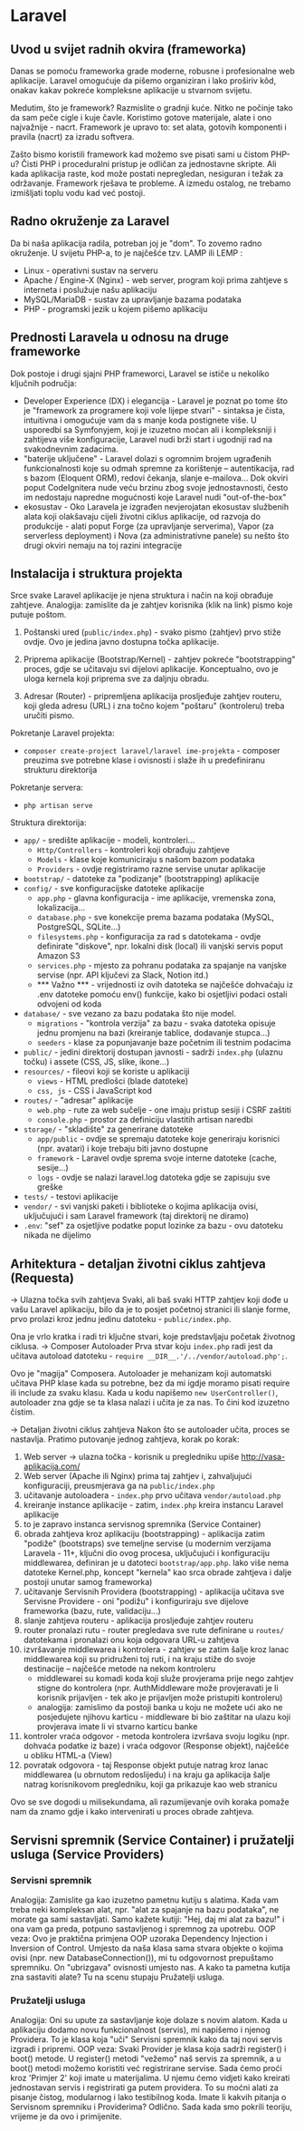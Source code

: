 # Laravel

## Uvod u svijet radnih okvira (frameworka)
Danas se pomoću frameworka grade moderne, robusne i profesionalne web aplikacije.
Laravel omogućuje da pišemo organiziran i lako proširiv kôd, onakav kakav pokreće kompleksne aplikacije u stvarnom svijetu.

Medutim, što je framework? Razmislite o gradnji kuće. Nitko ne počinje tako da sam peče cigle i kuje čavle. Koristimo gotove materijale, alate i ono najvažnije - nacrt. Framework je upravo to: set alata, gotovih komponenti i pravila (nacrt) za izradu softvera.

Zašto bismo koristili framework kad možemo sve pisati sami u čistom PHP-u? Čisti PHP i proceduralni pristup je odličan za jednostavne skripte. Ali kada aplikacija raste, kod može postati nepregledan, nesiguran i težak za održavanje. Framework rješava te probleme. A izmedu ostalog, ne trebamo izmišljati toplu vodu kad već postoji.

## Radno okruženje za Laravel
Da bi naša aplikacija radila, potreban joj je "dom". To zovemo radno okruženje. U svijetu PHP-a, to je najčešće tzv. LAMP ili LEMP :
- Linux - operativni sustav na serveru
- Apache / Engine-X (Nginx) - web server, program koji prima zahtjeve s interneta i poslužuje našu aplikaciju
- MySQL/MariaDB - sustav za upravljanje bazama podataka
- PHP - programski jezik u kojem pišemo aplikaciju

## Prednosti Laravela u odnosu na druge frameworke
Dok postoje i drugi sjajni PHP frameworci, Laravel se ističe u nekoliko ključnih područja:
- Developer Experience (DX) i elegancija - Laravel je poznat po tome što je "framework za programere koji vole lijepe stvari" - sintaksa je čista, intuitivna i omogućuje vam da s manje koda postignete više. U usporedbi sa Symfonyjem, koji je izuzetno moćan ali i kompleksniji i zahtijeva više konfiguracije, Laravel nudi brži start i ugodniji rad na svakodnevnim zadacima.
- "baterije uključene" - Laravel dolazi s ogromnim brojem ugrađenih funkcionalnosti koje su odmah spremne za korištenje – autentikacija, rad s bazom (Eloquent ORM), redovi čekanja, slanje e-mailova... Dok okviri poput CodeIgnitera nude veću brzinu zbog svoje jednostavnosti, često im nedostaju napredne mogućnosti koje Laravel nudi "out-of-the-box"
- ekosustav - Oko Laravela je izgrađen nevjerojatan ekosustav službenih alata koji olakšavaju cijeli životni ciklus aplikacije, od razvoja do produkcije - alati poput Forge (za upravljanje serverima), Vapor (za serverless deployment) i Nova (za administrativne panele) su nešto što drugi okviri nemaju na toj razini integracije

## Instalacija i struktura projekta
Srce svake Laravel aplikacije je njena struktura i način na koji obrađuje zahtjeve.
Analogija: zamislite da je zahtjev korisnika (klik na link) pismo koje putuje poštom.

1. Poštanski ured (`public/index.php`) - svako pismo (zahtjev) prvo stiže ovdje. Ovo je jedina javno dostupna točka aplikacije.

2. Priprema aplikacije (Bootstrap/Kernel) - zahtjev pokreće "bootstrapping" proces, gdje se učitavaju svi dijelovi aplikacije. Konceptualno, ovo je uloga kernela koji priprema sve za daljnju obradu.

3. Adresar (Router) - pripremljena aplikacija prosljeđuje zahtjev routeru, koji gleda adresu (URL) i zna točno kojem "poštaru" (kontroleru) treba uručiti pismo.

Pokretanje Laravel projekta:
- `composer create-project laravel/laravel ime-projekta` - composer preuzima sve potrebne klase i ovisnosti i slaže ih u predefiniranu strukturu direktorija

Pokretanje servera:
- `php artisan serve`

Struktura direktorija:
- `app/` - središte aplikacije - modeli, kontroleri...
    - `Http/Controllers` - kontroleri koji obrađuju zahtjeve
    - `Models` - klase koje komuniciraju s našom bazom podataka
    - `Providers` - ovdje registriramo razne servise unutar aplikacije
- `bootstrap/` - datoteke za "podizanje" (bootstrapping) aplikacije
- `config/` - sve konfiguracijske datoteke aplikacije
    - `app.php` - glavna konfiguracija - ime aplikacije, vremenska zona, lokalizacija...
    - `database.php` - sve konekcije prema bazama podataka (MySQL, PostgreSQL, SQLite...)
    - `filesystems.php` - konfiguracija za rad s datotekama - ovdje definirate "diskove", npr. lokalni disk (local) ili vanjski servis poput Amazon S3
    - `services.php` - mjesto za pohranu podataka za spajanje na vanjske servise (npr. API ključevi za Slack, Notion itd.)
    - *** Važno *** - vrijednosti iz ovih datoteka se najčešće dohvaćaju iz .env datoteke pomoću env() funkcije, kako bi osjetljivi podaci ostali odvojeni od koda
- `database/` - sve vezano za bazu podataka što nije model.
    - `migrations` - "kontrola verzija" za bazu - svaka datoteka opisuje jednu promjenu na bazi (kreiranje tablice, dodavanje stupca...)
    - `seeders` - klase za popunjavanje baze početnim ili testnim podacima
- `public/` - jedini direktorij dostupan javnosti - sadrži `index.php` (ulaznu točku) i assete (CSS, JS, slike, ikone...)
- `resources/` - fileovi koji se koriste u aplikaciji
    - `views` - HTML predlošci (blade datoteke)
    - `css, js` - CSS i JavaScript kod
- `routes/` - "adresar" aplikacije
    - `web.php` - rute za web sučelje - one imaju pristup sesiji i CSRF zaštiti
    - `console.php` - prostor za definiciju vlastitih artisan naredbi
- `storage/` - "skladište" za generirane datoteke
    - `app/public` - ovdje se spremaju datoteke koje generiraju korisnici (npr. avatari) i koje trebaju biti javno dostupne
    - `framework` - Laravel ovdje sprema svoje interne datoteke (cache, sesije...)
    - `logs` - ovdje se nalazi laravel.log datoteka gdje se zapisuju sve greške
- `tests/` - testovi aplikacije
- `vendor/` - svi vanjski paketi i biblioteke o kojima aplikacija ovisi, uključujući i sam Laravel framework (taj direktorij ne diramo)
- `.env`: "sef" za osjetljive podatke poput lozinke za bazu - ovu datoteku nikada ne dijelimo

## Arhitektura - detaljan životni ciklus zahtjeva (Requesta)

-> Ulazna točka svih zahtjeva
Svaki, ali baš svaki HTTP zahtjev koji dođe u vašu Laravel aplikaciju, bilo da je to posjet početnoj stranici ili slanje forme, prvo prolazi kroz jednu jedinu datoteku - `public/index.php`.

Ona je vrlo kratka i radi tri ključne stvari, koje predstavljaju početak životnog ciklusa.
-> Composer Autoloader
Prva stvar koju `index.php` radi jest da učitava autoload datoteku - `require __DIR__.'/../vendor/autoload.php';`.

Ovo je "magija" Composera. Autoloader je mehanizam koji automatski učitava PHP klase kada su potrebne, bez da mi igdje moramo pisati require ili include za svaku klasu. Kada u kodu napišemo `new UserController()`, autoloader zna gdje se ta klasa nalazi i učita je za nas. To čini kod izuzetno čistim.

-> Detaljan životni ciklus zahtjeva
Nakon što se autoloader učita, proces se nastavlja. Pratimo putovanje jednog zahtjeva, korak po korak:
1. Web server -> ulazna točka - korisnik u pregledniku upiše http://vasa-aplikacija.com/
2. Web server (Apache ili Nginx) prima taj zahtjev i, zahvaljujući konfiguraciji, preusmjerava ga na `public/index.php`
3. učitavanje autoloadera - `index.php` prvo učitava `vendor/autoload.php`
4. kreiranje instance aplikacije - zatim, `index.php` kreira instancu Laravel aplikacije
5. to je zapravo instanca servisnog spremnika (Service Container)
6. obrada zahtjeva kroz aplikaciju (bootstrapping) - aplikacija zatim "podiže" (bootstraps) sve temeljne servise (u modernim verzijama Laravela - 11+, ključni dio ovog procesa, uključujući i konfiguraciju middlewarea, definiran je u datoteci `bootstrap/app.php`. Iako više nema datoteke Kernel.php, koncept "kernela" kao srca obrade zahtjeva i dalje postoji unutar samog frameworka)
7. učitavanje Servisnih Providera (bootstrapping) - aplikacija učitava sve Servisne Providere - oni "podižu" i konfiguriraju sve dijelove frameworka (bazu, rute, validaciju...)
8. slanje zahtjeva routeru - aplikacija prosljeđuje zahtjev routeru
9. router pronalazi rutu - router pregledava sve rute definirane u `routes/` datotekama i pronalazi onu koja odgovara URL-u zahtjeva
10. izvršavanje middlewarea i kontrolera - zahtjev se zatim šalje kroz lanac middlewarea koji su pridruženi toj ruti, i na kraju stiže do svoje destinacije – najčešće metode na nekom kontroleru
    - middlewarei su komadi koda koji služe provjerama prije nego zahtjev stigne do kontrolera (npr. AuthMiddleware može provjeravati je li korisnik prijavljen - tek ako je prijavljen može pristupiti kontroleru)
    - analogija: zamislimo da postoji banka u koju ne možete ući ako ne posjedujete njihovu karticu - middleware bi bio zaštitar na ulazu koji provjerava imate li vi stvarno karticu banke
11. kontroler vraća odgovor - metoda kontrolera izvršava svoju logiku (npr. dohvaća podatke iz baze) i vraća odgovor (Response objekt), najčešće u obliku HTML-a (View)
12. povratak odgovora - taj Response objekt putuje natrag kroz lanac middlewarea (u obrnutom redoslijedu) i na kraju ga aplikacija šalje natrag korisnikovom pregledniku, koji ga prikazuje kao web stranicu

Ovo se sve dogodi u milisekundama, ali razumijevanje ovih koraka pomaže nam da znamo gdje i kako intervenirati u proces obrade zahtjeva.

## Servisni spremnik (Service Container) i pružatelji usluga (Service Providers)

### Servisni spremnik
Analogija: Zamislite ga kao izuzetno pametnu kutiju s alatima. Kada vam treba neki kompleksan alat, npr. "alat za spajanje na bazu podataka", ne morate ga sami sastavljati. Samo kažete kutiji: "Hej, daj mi alat za bazu!" i ona vam ga preda, potpuno sastavljenog i spremnog za upotrebu.
OOP veza: Ovo je praktična primjena OOP uzoraka Dependency Injection i Inversion of Control. Umjesto da naša klasa sama stvara objekte o kojima ovisi (npr. new DatabaseConnection()), mi tu odgovornost prepuštamo spremniku. On "ubrizgava" ovisnosti umjesto nas.
A kako ta pametna kutija zna sastaviti alate? Tu na scenu stupaju Pružatelji usluga.

### Pružatelji usluga
Analogija: Oni su upute za sastavljanje koje dolaze s novim alatom. Kada u aplikaciju dodamo novu funkcionalnost (servis), mi napišemo i njenog Providera. To je klasa koja "uči" Servisni spremnik kako da taj novi servis izgradi i pripremi.
OOP veza: Svaki Provider je klasa koja sadrži register() i boot() metode. U register() metodi "vežemo" naš servis za spremnik, a u boot() metodi možemo koristiti već registrirane servise.
Sada ćemo proći kroz 'Primjer 2' koji imate u materijalima. U njemu ćemo vidjeti kako kreirati jednostavan servis i registrirati ga putem providera. To su moćni alati za pisanje čistog, modularnog i lako testibilnog koda.
Imate li kakvih pitanja o Servisnom spremniku i Providerima?
Odlično. Sada kada smo pokrili teoriju, vrijeme je da ovo i primijenite.
